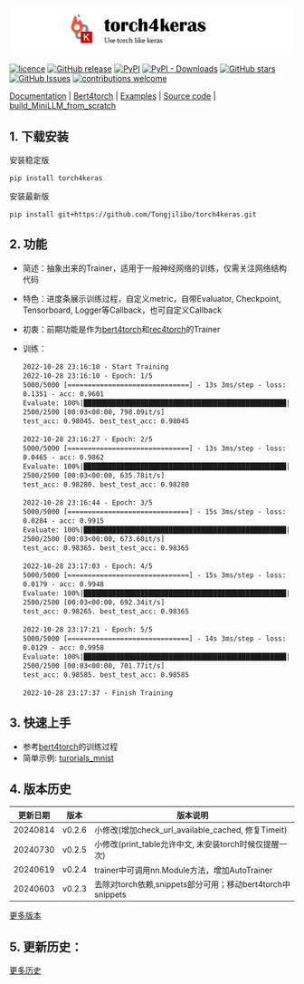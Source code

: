 ![torch4keras](./docs/pics/torch4keras.png)


[![licence](https://img.shields.io/github/license/Tongjilibo/torch4keras.svg?maxAge=3600)](https://github.com/Tongjilibo/torch4keras/blob/master/LICENSE) 
[![GitHub release](https://img.shields.io/github/release/Tongjilibo/torch4keras.svg?maxAge=3600)](https://github.com/Tongjilibo/torch4keras/releases) 
[![PyPI](https://img.shields.io/pypi/v/torch4keras?label=pypi%20package)](https://pypi.org/project/torch4keras/) 
[![PyPI - Downloads](https://img.shields.io/pypi/dm/torch4keras)](https://pypistats.org/packages/torch4keras)
[![GitHub stars](https://img.shields.io/github/stars/Tongjilibo/torch4keras?style=social)](https://github.com/Tongjilibo/torch4keras)
[![GitHub Issues](https://img.shields.io/github/issues/Tongjilibo/torch4keras.svg)](https://github.com/Tongjilibo/torch4keras/issues)
[![contributions welcome](https://img.shields.io/badge/contributions-welcome-brightgreen.svg?style=flat)](https://github.com/Tongjilibo/torch4keras/issues)

[Documentation](https://torch4keras.readthedocs.io) |
[Bert4torch](https://github.com/Tongjilibo/bert4torch) |
[Examples](https://github.com/Tongjilibo/torch4keras/blob/master/examples) |
[Source code](https://github.com/Tongjilibo/torch4keras) |
[build_MiniLLM_from_scratch](https://github.com/Tongjilibo/build_MiniLLM_from_scratch)

## 1. 下载安装
安装稳定版
```shell
pip install torch4keras
```
安装最新版
```shell
pip install git+https://github.com/Tongjilibo/torch4keras.git
```

## 2. 功能
- 简述：抽象出来的Trainer，适用于一般神经网络的训练，仅需关注网络结构代码
- 特色：进度条展示训练过程，自定义metric，自带Evaluator, Checkpoint, Tensorboard, Logger等Callback，也可自定义Callback
- 初衷：前期功能是作为[bert4torch](https://github.com/Tongjilibo/bert4torch)和[rec4torch](https://github.com/Tongjilibo/rec4torch)的Trainer
- 训练：

    ```text
    2022-10-28 23:16:10 - Start Training
    2022-10-28 23:16:10 - Epoch: 1/5
    5000/5000 [==============================] - 13s 3ms/step - loss: 0.1351 - acc: 0.9601
    Evaluate: 100%|██████████████████████████████████████████████████| 2500/2500 [00:03<00:00, 798.09it/s] 
    test_acc: 0.98045. best_test_acc: 0.98045

    2022-10-28 23:16:27 - Epoch: 2/5
    5000/5000 [==============================] - 13s 3ms/step - loss: 0.0465 - acc: 0.9862
    Evaluate: 100%|██████████████████████████████████████████████████| 2500/2500 [00:03<00:00, 635.78it/s] 
    test_acc: 0.98280. best_test_acc: 0.98280

    2022-10-28 23:16:44 - Epoch: 3/5
    5000/5000 [==============================] - 15s 3ms/step - loss: 0.0284 - acc: 0.9915
    Evaluate: 100%|██████████████████████████████████████████████████| 2500/2500 [00:03<00:00, 673.60it/s] 
    test_acc: 0.98365. best_test_acc: 0.98365

    2022-10-28 23:17:03 - Epoch: 4/5
    5000/5000 [==============================] - 15s 3ms/step - loss: 0.0179 - acc: 0.9948
    Evaluate: 100%|██████████████████████████████████████████████████| 2500/2500 [00:03<00:00, 692.34it/s] 
    test_acc: 0.98265. best_test_acc: 0.98365

    2022-10-28 23:17:21 - Epoch: 5/5
    5000/5000 [==============================] - 14s 3ms/step - loss: 0.0129 - acc: 0.9958
    Evaluate: 100%|██████████████████████████████████████████████████| 2500/2500 [00:03<00:00, 701.77it/s] 
    test_acc: 0.98585. best_test_acc: 0.98585

    2022-10-28 23:17:37 - Finish Training
    ```

## 3. 快速上手
- 参考[bert4torch](https://github.com/Tongjilibo/bert4torch)的训练过程
- 简单示例: [turorials_mnist](https://github.com/Tongjilibo/torch4keras/blob/master/examples/turorials_mnist.py)

## 4. 版本历史
|更新日期| 版本 | 版本说明 |
|------| ----------------- |----------- |
|20240814|v0.2.6|小修改(增加check_url_available_cached, 修复Timeit)|
|20240730|v0.2.5|小修改(print_table允许中文, 未安装torch时候仅提醒一次)|
|20240619|v0.2.4|trainer中可调用nn.Module方法，增加AutoTrainer|
|20240603|v0.2.3|去除对torch依赖,snippets部分可用；移动bert4torch中snippets|

[更多版本](https://github.com/Tongjilibo/torch4keras/blob/master/docs/Update.md)

## 5. 更新历史：

[更多历史](https://github.com/Tongjilibo/torch4keras/blob/master/docs/History.md)

